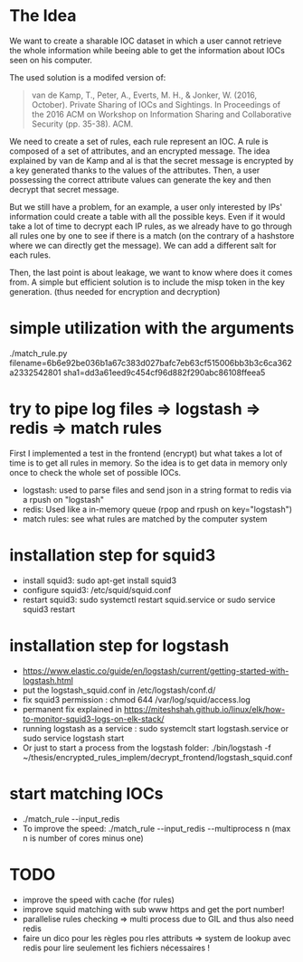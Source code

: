 # The Idea

We want to create a sharable IOC dataset in which a user cannot retrieve the whole information while beeing able to get the information about IOCs seen on his computer.

The used solution is a modifed version of:
> van de Kamp, T., Peter, A., Everts, M. H., & Jonker, W. (2016, October). Private Sharing of IOCs and Sightings. In Proceedings of the 2016 ACM on Workshop on Information Sharing and Collaborative Security (pp. 35-38). ACM.

We need to create a set of rules, each rule represent an IOC. A rule is composed of a set of attributes, and an encrypted message. The idea explained by van de Kamp and al is that the secret message is encrypted by a key generated thanks to the values of the attributes. Then, a user possessing the correct attribute values can generate the key and then decrypt that secret message.

But we still have a problem, for an example, a user only interested by IPs' information could create a table with all the possible keys. Even if it would take a lot of time to decrypt each IP rules, as we already have to go through all rules one by one to see if there is a match (on the contrary of a hashstore where we can directly get the message). We can add a different salt for each rules.

Then, the last point is about leakage, we want to know where does it comes from. A simple but efficient solution is to include the misp token in the key generation. (thus needed for encryption and decryption)

# simple utilization with the arguments
./match_rule.py filename=6b6e92be036b1a67c383d027bafc7eb63cf515006bb3b3c6ca362a2332542801 sha1=dd3a61eed9c454cf96d882f290abc86108ffeea5


# try to pipe log files => logstash => redis => match rules

First I implemented a test in the frontend (encrypt) but what takes a lot of time is to get all rules in memory. So the idea is to get data in memory only once to check the whole set of possible IOCs.

- logstash: used to parse files and send json in a string format to redis via a rpush on "logstash"
- redis: Used like a in-memory queue (rpop and rpush on key="logstash")
- match rules: see what rules are matched by the computer system

# installation step for squid3

- install squid3: sudo apt-get install squid3
- configure squid3: /etc/squid/squid.conf
- restart squid3: sudo systemctl restart squid.service or sudo service squid3 restart

# installation step for logstash

- https://www.elastic.co/guide/en/logstash/current/getting-started-with-logstash.html
- put the logstash_squid.conf in /etc/logstash/conf.d/
- fix squid3 permission : chmod 644 /var/log/squid/access.log
- permanent fix explained in https://miteshshah.github.io/linux/elk/how-to-monitor-squid3-logs-on-elk-stack/
- running logstash as a service : sudo systemclt start logstash.service or sudo service logstash start
- Or just to start a process from the logstash folder: ./bin/logstash -f ~/thesis/encrypted_rules_implem/decrypt_frontend/logstash_squid.conf

# start matching IOCs
- ./match_rule --input_redis
- To improve the speed: ./match_rule --input_redis --multiprocess n (max n is number of cores minus one)


# TODO
- improve the speed with cache (for rules)
- improve squid matching with sub www https and get the port number! 
- parallelise rules checking => multi process due to GIL and thus also need redis
- faire un dico pour les règles pou rles attributs => system de lookup avec redis pour lire seulement les fichiers nécessaires !  
